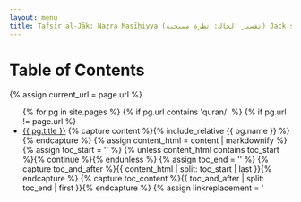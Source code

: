 ```yaml
---
layout: menu
title: Tafsīr al-Jāk: Naẓra Masīḥiyya (تفسير الجاك: نظرة مسيحية) Jack's commentary: A Christian perspective
---
```


<h1>Table of Contents</h1>

{% assign current_url = page.url %}

<ul id="markdown-toc">
  {% for pg in site.pages %}
    {% if pg.url contains 'quran/' %}
    {% if pg.url != page.url %}
      <li>
        <a href="{{ pg.url }}">{{ pg.title }}</a>
        {% capture content %}{% include_relative {{ pg.name }} %}{% endcapture %}
		{% assign content_html = content | markdownify %}
		{% assign toc_start = '<!--TOC-->' %}
		{% unless content_html contains toc_start %}{% continue %}{% endunless %}
		{% assign toc_end = '<!--/TOC-->' %}
		{% capture toc_and_after %}{{ content_html | split: toc_start | last }}{% endcapture %}
		{% capture toc_content %}{{ toc_and_after | split: toc_end | first }}{% endcapture %}
		{% assign linkreplacement = '<a href="' | append: pg.dir %}
		{% assign toc_content = toc_content | replace: ' id="markdown-toc"', '' | replace: '<a href="', linkreplacement %}
		{{ toc_content }}
      </li>
    {% endif %}
    {% endif %}
  {% endfor %}
</ul>




